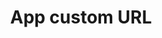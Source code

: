---
slug: app-custom-url
title: App custom URL
version: v1.435.0
tags: ['App editor', 'Enterprise']
description: Cloud and enterprise users can now set a custom public URL for their app.
features: ['Set a custom public URL for your app']
docs: /docs/apps/public_apps#custom-url
image: ./app_custom_url.png
---